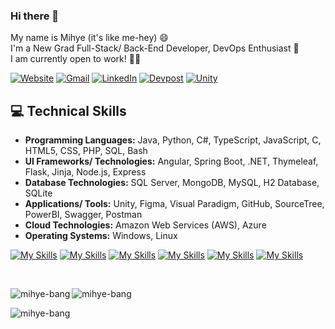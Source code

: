 ### Hi there 👋
My name is Mihye (it's like me-hey) 😄  
I'm a New Grad Full-Stack/ Back-End Developer, DevOps Enthusiast 🌱  
I am currently open to work! 👩‍💻

[![Website](https://img.shields.io/badge/mihyebang.com-FF69B4.svg?style=for-the-badge&logo=angular&logoColor=white)](https://www.mihyebang.com/)
[![Gmail](https://img.shields.io/badge/Email-D14836?style=for-the-badge&logo=gmail&logoColor=white)](mailto:mhbang820@gmail.com)
[![LinkedIn](https://img.shields.io/badge/LinkedIn-%230077B5.svg?style=for-the-badge&logo=linkedin&logoColor=white)](https://www.linkedin.com/in/mihye-bang/)
[![Devpost](https://img.shields.io/badge/Hackathon-%230D597F.svg?style=for-the-badge&logo=devpost&logoColor=white)](https://devpost.com/mihye-bang)
[![Unity](https://img.shields.io/badge/Unity-222324.svg?style=for-the-badge&logo=unity&logoColor=white)](https://www.mihyebang.com/) 

## 💻 Technical Skills
- **Programming Languages:** Java, Python, C#, TypeScript, JavaScript, C, HTML5, CSS, PHP, SQL, Bash
- **UI Frameworks/ Technologies:** Angular, Spring Boot, .NET, Thymeleaf, Flask, Jinja, Node.js, Express
- **Database Technologies:** SQL Server, MongoDB, MySQL, H2 Database, SQLite
- **Applications/ Tools:** Unity, Figma, Visual Paradigm, GitHub, SourceTree, PowerBI, Swagger, Postman
- **Cloud Technologies:** Amazon Web Services (AWS), Azure
- **Operating Systems:** Windows, Linux  

[![My Skills](https://skillicons.dev/icons?i=java,python,cs,ts,js,c,html,css,php,bash,powershell)](https://skillicons.dev)
[![My Skills](https://skillicons.dev/icons?i=angular,spring,dotnet,flask)](https://skillicons.dev)
[![My Skills](https://skillicons.dev/icons?i=nodejs,vercel,maven,express,mongodb,mysql,sqlite)](https://skillicons.dev)
[![My Skills](https://skillicons.dev/icons?i=unity,figma,git,github,postman)](https://skillicons.dev)
[![My Skills](https://skillicons.dev/icons?i=aws,azure)](https://skillicons.dev)
[![My Skills](https://skillicons.dev/icons?i=linux)](https://skillicons.dev)

<br>  

<p><img align="left" src="https://github-readme-stats-mihye-bang.vercel.app/api/top-langs/?username=mihye-bang&layout=compact&exclude_repo=UMACharacterCreator,demo,gamehub" alt="mihye-bang" /></p>
<p><img align="center" src="https://github-readme-stats-mihye-bang.vercel.app/api?username=mihye-bang&show_icons=true&locale=en&hide=contribs" alt="mihye-bang" /></p>
<p><img align="center" src="https://github-readme-streak-stats.herokuapp.com/?user=mihye-bang&" alt="mihye-bang" /></p>  

<!-- ![Top Langs](https://github-readme-stats-mihye-bang.vercel.app/api/top-langs/?username=mihye-bang&layout=compact&exclude_repo=UMACharacterCreator,demo,gamehub)  
donut ver.
[![Top Langs](https://github-readme-stats-mihye-bang.vercel.app/api/top-langs/?username=mihye-bang&layout=donut&exclude_repo=UMACharacterCreator,demo,gamehub)](https://github.com/mihye-bang/github-readme-stats)
donut vertical ver.
[![Top Langs](https://github-readme-stats-mihye-bang.vercel.app/api/top-langs/?username=mihye-bang&layout=donut-vertical&exclude_repo=UMACharacterCreator,demo,gamehub)](https://github.com/mihye-bang/github-readme-stats)
pie chart ver.
[![Top Langs](https://github-readme-stats-mihye-bang.vercel.app/api/top-langs/?username=mihye-bang&layout=pie&exclude_repo=UMACharacterCreator,demo,gamehub)](https://github.com/mihye-bang/github-readme-stats)
![Mihye's GitHub stats](https://github-readme-stats-mihye-bang.vercel.app/api?username=mihye-bang&show_icons=true) -->
